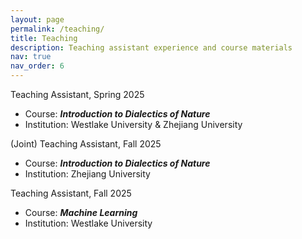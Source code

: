 ```yaml
---
layout: page
permalink: /teaching/
title: Teaching
description: Teaching assistant experience and course materials
nav: true
nav_order: 6
---
```




Teaching Assistant, Spring 2025
- Course: _**Introduction to Dialectics of Nature**_
- Institution: Westlake University & Zhejiang University

(Joint) Teaching Assistant, Fall 2025
- Course: _**Introduction to Dialectics of Nature**_
- Institution: Zhejiang University

Teaching Assistant, Fall 2025
- Course: _**Machine Learning**_
- Institution: Westlake University